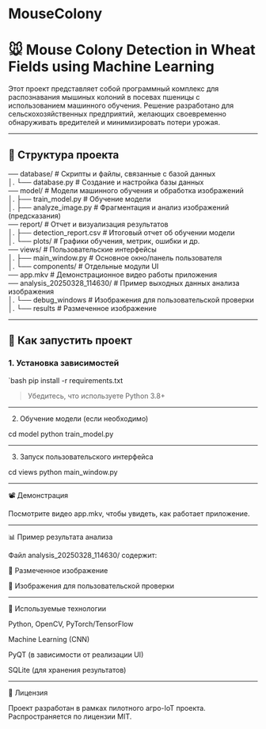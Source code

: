 # MouseColony
# 🐭 Mouse Colony Detection in Wheat Fields using Machine Learning

Этот проект представляет собой программный комплекс для распознавания мышиных колоний в посевах пшеницы с использованием машинного обучения. Решение разработано для сельскохозяйственных предприятий, желающих своевременно обнаруживать вредителей и минимизировать потери урожая.

---

## 📁 Структура проекта

── database/                     # Скрипты и файлы, связанные с базой данных  
│.  └── database.py             # Создание и настройка базы данных   
── model/                      # Модели машинного обучения и обработка изображений   
│.  ├── train_model.py          # Обучение модели   
│.  ├── analyze_image.py        # Фрагментация и анализ изображений (предсказания)   
── report/                      # Отчет и визуализация результатов   
│.  ├── detection_report.csv    # Итоговый отчет об обучении модели   
│.  └── plots/                  # Графики обучения, метрик, ошибки и др.   
── views/                       # Пользовательские интерфейсы    
│.  ├── main_window.py          # Основное окно/панель пользователя   
│.  └── components/             # Отдельные модули UI   
── app.mkv                     # Демонстрационное видео работы приложения   
── analysis_20250328_114630/   # Пример выходных данных анализа изображения  
│.  └── debug_windows             # Изображения для пользовательской проверки  
│.  └── results                   # Размеченное изображение  

---

## 🚀 Как запустить проект

### 1. Установка зависимостей

`bash
pip install -r requirements.txt

> Убедитесь, что используете Python 3.8+


---

2. Обучение модели (если необходимо)

cd model
python train_model.py


---

3. Запуск пользовательского интерфейса

cd views
python main_window.py


---

📽️ Демонстрация

Посмотрите видео app.mkv, чтобы увидеть, как работает приложение.


---

📊 Пример результата анализа

Файл analysis_20250328_114630/ содержит:

📸 Размеченное изображение

📄 Изображения для пользовательской проверки



---

📌 Используемые технологии

Python, OpenCV, PyTorch/TensorFlow

Machine Learning (CNN)

PyQT  (в зависимости от реализации UI)

SQLite  (для хранения результатов)



---

📜 Лицензия

Проект разработан в рамках пилотного агро-IoT проекта. Распространяется по лицензии MIT.
